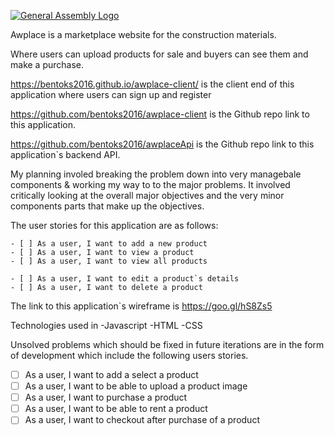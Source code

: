 [![General Assembly Logo](https://camo.githubusercontent.com/1a91b05b8f4d44b5bbfb83abac2b0996d8e26c92/687474703a2f2f692e696d6775722e636f6d2f6b6538555354712e706e67)](https://generalassemb.ly/education/web-development-immersive)

Awplace is a marketplace website for the construction materials.

Where users can upload products for sale and buyers can see them and make a purchase.

https://bentoks2016.github.io/awplace-client/ is the client end of this application where users can sign up and register

https://github.com/bentoks2016/awplace-client is the Github
repo link to this application.

https://github.com/bentoks2016/awplaceApi is the
Github repo link to this application`s backend API.

My planning involed breaking the problem down into very managebale components & working my way to to the major problems.
It involved critically looking at the overall major objectives and the very minor components parts that make up the objectives.

The user stories for this application are as follows:

    - [ ] As a user, I want to add a new product
    - [ ] As a user, I want to view a product
    - [ ] As a user, I want to view all products

    - [ ] As a user, I want to edit a product`s details
    - [ ] As a user, I want to delete a product


The link to this application`s wireframe is
https://goo.gl/hS8Zs5

Technologies used in
-Javascript
-HTML
-CSS

Unsolved problems which should be fixed in future iterations
are in the form of development which include the following users
stories.


- [ ] As a user, I want to add a select a product
- [ ] As a user, I want to be able to upload a product image
- [ ] As a user, I want to purchase a product
- [ ] As a user, I want to be able to rent a product
- [ ] As a user, I want to checkout after purchase of a product
